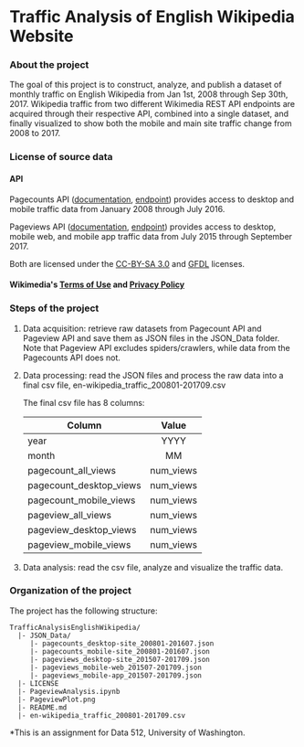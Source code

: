 # Traffic Analysis of English Wikipedia Website

### About the project
The goal of this project is to construct, analyze, and publish a dataset of monthly traffic on English Wikipedia from Jan 1st, 2008 through Sep 30th, 2017. Wikipedia traffic from two different Wikimedia REST API endpoints are acquired through their respective API, combined into a single dataset, and finally visualized to show both the mobile and main site traffic change from 2008 to 2017.

### License of source data
#### API

Pagecounts API ([documentation](https://wikitech.wikimedia.org/wiki/Analytics/AQS/Legacy_Pagecounts), [endpoint](https://wikimedia.org/api/rest_v1/#!/Pagecounts_data_(legacy)/get_metrics_legacy_pagecounts_aggregate_project_access_site_granularity_start_end)) provides access to desktop and mobile traffic data from January 2008 through July 2016.

Pageviews API ([documentation](https://wikitech.wikimedia.org/wiki/Analytics/AQS/Pageviews), [endpoint](https://wikimedia.org/api/rest_v1/#!/Pageviews_data/get_metrics_pageviews_aggregate_project_access_agent_granularity_start_end)) provides access to desktop, mobile web, and mobile app traffic data from July 2015 through September 2017.

Both are licensed under the [CC-BY-SA 3.0](https://creativecommons.org/licenses/by-sa/3.0/) and [GFDL](https://www.gnu.org/copyleft/fdl.html) licenses.

#### Wikimedia's [Terms of Use](https://wikimediafoundation.org/wiki/Terms_of_Use) and [Privacy Policy](https://wikimediafoundation.org/wiki/Privacy_policy)

### Steps of the project
1. Data acquisition: retrieve raw datasets from Pagecount API and Pageview API and save them as JSON files in the JSON_Data folder. Note that Pageview API excludes spiders/crawlers, while data from the Pagecounts API does not.
    
2. Data processing: read the JSON files and process the raw data into a final csv file, en-wikipedia_traffic_200801-201709.csv
  
      The final csv file has 8 columns:

      | Column                 | Value     | 
      | -----------------------|:---------:| 
      | year                   | YYYY      |
      | month                  | MM        | 
      | pagecount_all_views    | num_views |
      | pagecount_desktop_views| num_views |
      | pagecount_mobile_views | num_views |
      | pageview_all_views     | num_views |
      | pageview_desktop_views | num_views |
      | pageview_mobile_views  | num_views |
  
3. Data analysis: read the csv file, analyze and visualize the traffic data.

### Organization of the project

The project has the following structure:

```
TrafficAnalysisEnglishWikipedia/
  |- JSON_Data/
     |- pagecounts_desktop-site_200801-201607.json
     |- pagecounts_mobile-site_200801-201607.json 
     |- pageviews_desktop-site_201507-201709.json
     |- pageviews_mobile-web_201507-201709.json
     |- pageviews_mobile-app_201507-201709.json
  |- LICENSE
  |- PageviewAnalysis.ipynb
  |- PageviewPlot.png
  |- README.md
  |- en-wikipedia_traffic_200801-201709.csv
```
*This is an assignment for Data 512, University of Washington.


